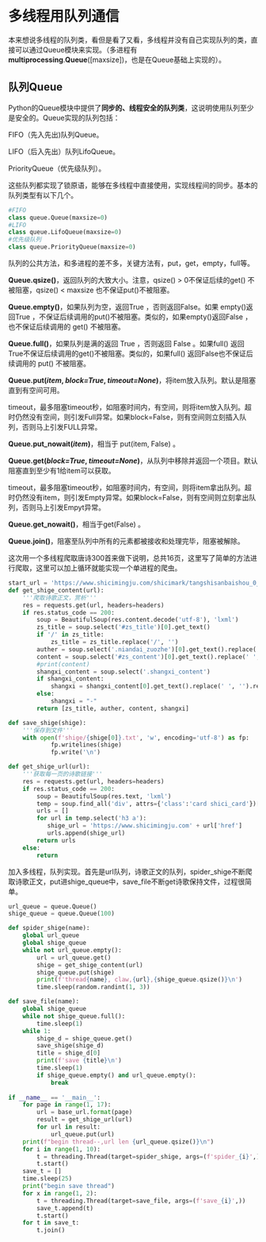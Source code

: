 # 多线程用队列通信

本来想说多线程的队列类，看但是看了又看，多线程并没有自己实现队列的类，直接可以通过Queue模块来实现。（多进程有**multiprocessing**.**Queue**([maxsize])，也是在Queue基础上实现的）。

## 队列Queue

Python的Queue模块中提供了**同步的、线程安全的队列类**，这说明使用队列至少是安全的。Queue实现的队列包括：

FIFO（先入先出)队列Queue。

LIFO（后入先出）队列LifoQueue。

PriorityQueue（优先级队列）。

这些队列都实现了锁原语，能够在多线程中直接使用，实现线程间的同步。基本的队列类型有以下几个。

```python
#FIFO
class queue.Queue(maxsize=0)
#LIFO
class queue.LifoQueue(maxsize=0)
#优先级队列
class queue.PriorityQueue(maxsize=0)
```

队列的公共方法，和多进程的差不多，关键方法有，put，get，empty，full等。

**Queue.qsize()**，返回队列的大致大小。注意，qsize() > 0不保证后续的get() 不被阻塞，qsize() < maxsize 也不保证put()不被阻塞。

**Queue.empty()**，如果队列为空，返回True ，否则返回False。如果 empty()返回True ，不保证后续调用的put()不被阻塞。类似的，如果empty()返回False ，也不保证后续调用的 get() 不被阻塞。

**Queue.full()**，如果队列是满的返回 True ，否则返回 False 。如果full() 返回True不保证后续调用的get()不被阻塞。类似的，如果full() 返回False也不保证后续调用的 put() 不被阻塞。

**Queue.put(*item*, *block=True*, *timeout=None*)**，将item放入队列。默认是阻塞直到有空间可用。

​    timeout，最多阻塞timeout秒，如阻塞时间内，有空间，则将item放入队列。超时仍然没有空间，则引发Full异常。如果block=False，则有空间则立刻插入队列，否则马上引发FULL异常。

**Queue.put_nowait(*item*)**，相当于 put(item, False) 。

**Queue.get(*block=True*, *timeout=None*)**，从队列中移除并返回一个项目。默认阻塞直到至少有1给item可以获取。

​    timeout，最多阻塞timeout秒，如阻塞时间内，有空间，则将item拿出队列。超时仍然没有item，则引发Empty异常。如果block=False，则有空间则立刻拿出队列，否则马上引发Empyt异常。

**Queue.get_nowait()**，相当于get(False) 。

**Queue.join()**，阻塞至队列中所有的元素都被接收和处理完毕，阻塞被解除。

这次用一个多线程爬取唐诗300首来做下说明，总共16页，这里写了简单的方法进行爬取，这里可以加上循环就能实现一个单进程的爬虫。

```python
start_url = 'https://www.shicimingju.com/shicimark/tangshisanbaishou_0_0__0.html'
def get_shige_content(url):
    '''爬取诗歌正文，赏析'''
    res = requests.get(url, headers=headers)
    if res.status_code == 200:
        soup = BeautifulSoup(res.content.decode('utf-8'), 'lxml')
        zs_title = soup.select('#zs_title')[0].get_text()
        if '/' in zs_title:
            zs_title = zs_title.replace('/', '')
        auther = soup.select('.niandai_zuozhe')[0].get_text().replace(' ', '')
        content = soup.select('#zs_content')[0].get_text().replace(' ', '').replace('\n', '')
        #print(content)
        shangxi_content = soup.select('.shangxi_content')
        if shangxi_content:
            shangxi = shangxi_content[0].get_text().replace(' ', '').replace('\n', '')
        else:
            shangxi = "-"
        return [zs_title, auther, content, shangxi]

def save_shige(shige):
    '''保存到文件'''
    with open(f'shige/{shige[0]}.txt', 'w', encoding='utf-8') as fp:
            fp.writelines(shige)
            fp.write('\n')

def get_shige_url(url):
    '''获取每一页的诗歌链接'''
    res = requests.get(url, headers=headers)
    if res.status_code == 200:
        soup = BeautifulSoup(res.text, 'lxml')
        temp = soup.find_all('div', attrs={'class':'card shici_card'})[0]
        urls = []
        for url in temp.select('h3 a'):
           shige_url = 'https://www.shicimingju.com' + url['href']
           urls.append(shige_url)
        return urls
    else:
        return
```

加入多线程，队列实现。首先是url队列，诗歌正文的队列，spider_shige不断爬取诗歌正文，put进shige_queue中，save_file不断get诗歌保持文件，过程很简单。

```python
url_queue = queue.Queue()
shige_queue = queue.Queue(100)

def spider_shige(name):
    global url_queue
    global shige_queue
    while not url_queue.empty():
        url = url_queue.get()
        shige = get_shige_content(url)
        shige_queue.put(shige)
        print(f'thread{name}, claw,{url},{shige_queue.qsize()}\n')
        time.sleep(random.randint(1, 3))

def save_file(name):
    global shige_queue
    while not shige_queue.full():
        time.sleep(1)
    while 1:
        shige_d = shige_queue.get()
        save_shige(shige_d)
        title = shige_d[0] 
        print(f'save {title}\n')
        time.sleep(1)
        if shige_queue.empty() and url_queue.empty():
            break
 
if __name__ == '__main__':
    for page in range(1, 17):
        url = base_url.format(page)
        result = get_shige_url(url)
        for url in result:
            url_queue.put(url)
    print(f"begin thread--,url len {url_queue.qsize()}\n")
    for i in range(1, 10):
        t = threading.Thread(target=spider_shige, args=(f'spider_{i}',))
        t.start()
    save_t = []
    time.sleep(25)
    print("begin save thread")
    for x in range(1, 2):
        t = threading.Thread(target=save_file, args=(f'save_{i}',))
        save_t.append(t)
        t.start()
    for t in save_t:
        t.join()

```

